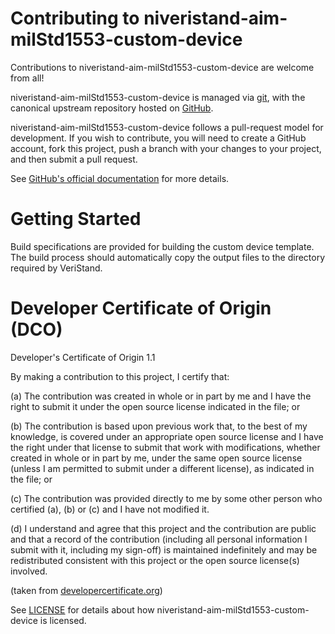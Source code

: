 # Contributing to niveristand-aim-milStd1553-custom-device

Contributions to niveristand-aim-milStd1553-custom-device are welcome from all!

niveristand-aim-milStd1553-custom-device is managed via [git](https://git-scm.com), with the canonical upstream
repository hosted on [GitHub](https://github.com/ni/niveristand-aim-milStd1553-custom-device/).

niveristand-aim-milStd1553-custom-device follows a pull-request model for development.  If you wish to
contribute, you will need to create a GitHub account, fork this project, push a
branch with your changes to your project, and then submit a pull request.

See [GitHub's official documentation](https://help.github.com/articles/using-pull-requests/) for more details.

# Getting Started

Build specifications are provided for building the custom device template. The build process should automatically
copy the output files to the directory required by VeriStand.

# Developer Certificate of Origin (DCO)

   Developer's Certificate of Origin 1.1

   By making a contribution to this project, I certify that:

   (a) The contribution was created in whole or in part by me and I
       have the right to submit it under the open source license
       indicated in the file; or

   (b) The contribution is based upon previous work that, to the best
       of my knowledge, is covered under an appropriate open source
       license and I have the right under that license to submit that
       work with modifications, whether created in whole or in part
       by me, under the same open source license (unless I am
       permitted to submit under a different license), as indicated
       in the file; or

   (c) The contribution was provided directly to me by some other
       person who certified (a), (b) or (c) and I have not modified
       it.

   (d) I understand and agree that this project and the contribution
       are public and that a record of the contribution (including all
       personal information I submit with it, including my sign-off) is
       maintained indefinitely and may be redistributed consistent with
       this project or the open source license(s) involved.

(taken from [developercertificate.org](https://developercertificate.org/))

See [LICENSE](https://github.com/ni/niveristand-aim-milStd1553-custom-device/blob/main/LICENSE)
for details about how niveristand-aim-milStd1553-custom-device is licensed.
